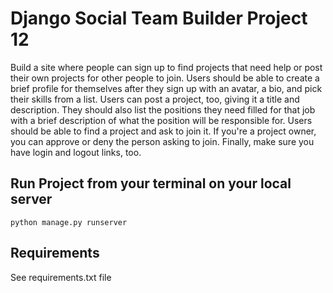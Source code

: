 # Django Social Team Builder Project 12
Build a site where people can sign up to find projects that 
need help or post their own projects for other people to join. 
Users should be able to create a brief profile for themselves 
after they sign up with an avatar, a bio, and pick their skills 
from a list. Users can post a project, too, giving it a title 
and description. They should also list the positions they need 
filled for that job with a brief description of what the position 
will be responsible for. Users should be able to find a project 
and ask to join it. If you're a project owner, 
you can approve or deny the person asking to join. 
Finally, make sure you have login and logout links, too.

## Run Project from your terminal on your local server
`python manage.py runserver`

## Requirements
See requirements.txt file

